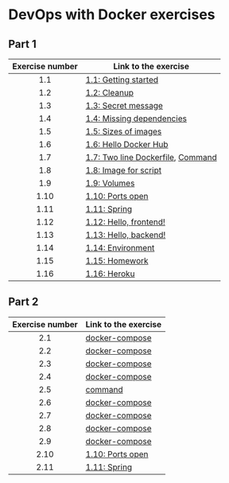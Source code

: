 # DevOps with Docker exercises

## Part 1

| Exercise number | Link to the exercise |
|:---:|---|
| 1.1 | [1.1: Getting started](https://github.com/Miniaya/HY_DevOpsDocker/blob/main/part1/1.1.png) |
| 1.2 | [1.2: Cleanup](https://github.com/Miniaya/HY_DevOpsDocker/blob/main/part1/1.2.md) |
| 1.3 | [1.3: Secret message](https://github.com/Miniaya/HY_DevOpsDocker/blob/main/part1/1.3.md) |
| 1.4 | [1.4: Missing dependencies](https://github.com/Miniaya/HY_DevOpsDocker/blob/main/part1/1.4.md) |
| 1.5 | [1.5: Sizes of images](https://github.com/Miniaya/HY_DevOpsDocker/blob/main/part1/1.5.png) |
| 1.6 | [1.6: Hello Docker Hub](https://github.com/Miniaya/HY_DevOpsDocker/blob/main/part1/1.6.png) |
| 1.7 | [1.7: Two line Dockerfile](https://github.com/Miniaya/HY_DevOpsDocker/blob/main/part1/1.7.%20Dockerfile), [Command](https://github.com/Miniaya/HY_DevOpsDocker/blob/main/part1/1.7.png) |
| 1.8 | [1.8: Image for script](https://github.com/Miniaya/HY_DevOpsDocker/blob/main/part1/1.8.%20Dockerfile) |
| 1.9 | [1.9: Volumes](https://github.com/Miniaya/HY_DevOpsDocker/blob/main/part1/1.9.md) |
| 1.10 | [1.10: Ports open](https://github.com/Miniaya/HY_DevOpsDocker/blob/main/part1/1.10.png) |
| 1.11 | [1.11: Spring](https://github.com/Miniaya/HY_DevOpsDocker/blob/main/part1/1.11.%20Dockerfile) |
| 1.12 | [1.12: Hello, frontend!](https://github.com/Miniaya/HY_DevOpsDocker/blob/main/part1/1.12.%20Dockerfile) |
| 1.13 | [1.13: Hello, backend!](https://github.com/Miniaya/HY_DevOpsDocker/blob/main/part1/1.13.%20Dockerfile) |
| 1.14 | [1.14: Environment](https://github.com/Miniaya/HY_DevOpsDocker/blob/main/part1/1.14.md) |
| 1.15 | [1.15: Homework](https://hub.docker.com/repository/docker/miniaya/match-checker) |
| 1.16 | [1.16: Heroku](https://devops-docker-exercise.herokuapp.com/) |

## Part 2

| Exercise number | Link to the exercise |
|:---:|---|
| 2.1 | [docker-compose](https://github.com/Miniaya/HY_DevOpsDocker/blob/main/part2/2.1.%20docker-compose.yml) |
| 2.2 | [docker-compose](https://github.com/Miniaya/HY_DevOpsDocker/blob/main/part2/2.2.%20docker-compose.yml) |
| 2.3 | [docker-compose](https://github.com/Miniaya/HY_DevOpsDocker/blob/main/part2/2.3.%20docker-compose.yml) |
| 2.4 | [docker-compose](https://github.com/Miniaya/HY_DevOpsDocker/blob/main/part2/2.4.%20docker-compose.yml) |
| 2.5 | [command](https://github.com/Miniaya/HY_DevOpsDocker/blob/main/part2/2.5.png) |
| 2.6 | [docker-compose](https://github.com/Miniaya/HY_DevOpsDocker/blob/main/part2/2.6.%20docker-compose.yml) |
| 2.7 | [docker-compose](https://github.com/Miniaya/HY_DevOpsDocker/blob/main/part2/2.7.%20docker-compose.yml) |
| 2.8 | [docker-compose](https://github.com/Miniaya/HY_DevOpsDocker/blob/main/part2/2.8.%20docker-compose.yml) |
| 2.9 | [docker-compose](https://github.com/Miniaya/HY_DevOpsDocker/blob/main/part2/2.9.%20docker-compose.yml) |
| 2.10 | [1.10: Ports open](https://github.com/Miniaya/HY_DevOpsDocker/blob/main/part1/1.10.png) |
| 2.11 | [1.11: Spring](https://github.com/Miniaya/HY_DevOpsDocker/blob/main/part1/1.11.%20Dockerfile) |

